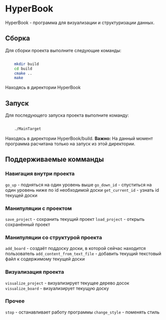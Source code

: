 # HyperBook

HyperBook - программа для визуализации и структуризации данных.

## Сборка 

Для сборки проекта выполните следующие команды:

```bash

    mkdir build
    cd build 
    cmake ..
    make

```
Находясь в директории HyperBook

## Запуск 

Для последующего запуска проекта выполните команду:

```bash 

    ./MainTarget

```

Находясь в директории HyperBook/build. 
**Важно:** На данный момент программа расчитана только на запуск из этой директории.

## Поддерживаемые комманды

### Навигация внутри проекта
`go_up` - подняться на один уровень выше
`go_down_id` - спуститься на один уровень ниже по id необходимой доски
`get_current_id` - узнать id текущей доски

### Манипуляции с проектом
`save_project` - сохранить текущий проект
`load_project` - открыть сохранённый проект

### Манипуляции со структурой проекта
`add_board` - создаёт поддоску доски, в которой сейчас находится пользователь
`add_content_from_text_file` - добавить текущий текстовый файл к содержимому текущей доски

### Визуализация проекта
`visualize_project` - визуализирует текущее дерево досок
`visualize_board` - визуализирует текущую доску

### Прочее 
`stop` - останавливает работу программы
`change_style` - поменять стиль
